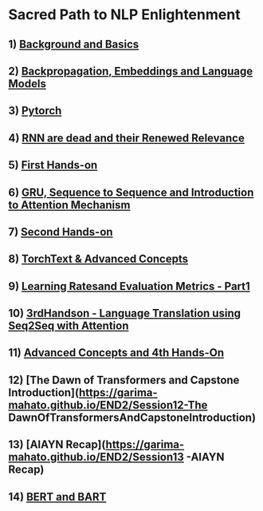 # Sacred Path to NLP Enlightenment

## 1) [Background and Basics](https://garima-mahato.github.io/END2/Session1-Background_And_Very_Basics)

## 2) [Backpropagation, Embeddings and Language Models](https://garima-mahato.github.io/END2/Session2-BackProp_Embeddings_and_Language_Models)

## 3) [Pytorch](https://garima-mahato.github.io/END2/Session3-PyTorch)

## 4) [RNN are dead and their Renewed Relevance](https://garima-mahato.github.io/END2/Session4-RNN_are_dead%2C_and_their_renewed_relevance)

## 5) [First Hands-on](https://garima-mahato.github.io/END2/Session5-FirstHands-on)

## 6) [GRU, Sequence to Sequence and Introduction to Attention Mechanism](https://garima-mahato.github.io/END2/Session6-GRUs%2CSeq2SeqandIntroductiontoAttentionMechanism)

## 7) [Second Hands-on](https://garima-mahato.github.io/END2/Session7-SecondHands-on)

## 8) [TorchText & Advanced Concepts](https://garima-mahato.github.io/END2/Session8-TorchText&AdvancedConcepts)

## 9) [Learning Ratesand Evaluation Metrics - Part1](https://garima-mahato.github.io/END2/Session9-LearningRatesandEvaluationMetricsPart1)

## 10) [3rdHandson - Language Translation using Seq2Seq with Attention](https://garima-mahato.github.io/END2/Session10-3rdHandson-LanguageTranslationusingSeq2SeqwithAttention)

## 11) [Advanced Concepts and 4th Hands-On](https://garima-mahato.github.io/END2/Session11-AdvancedConceptsAnd4thHandsOn)

## 12) [The Dawn of Transformers and Capstone Introduction](https://garima-mahato.github.io/END2/Session12-The DawnOfTransformersAndCapstoneIntroduction)

## 13) [AIAYN Recap](https://garima-mahato.github.io/END2/Session13 -AIAYN Recap)

## 14) [BERT and BART](https://garima-mahato.github.io/END2/Session14-BERTandBART)
